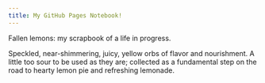 ```yaml
---
title: My GitHub Pages Notebook!
---
```

Fallen lemons: my scrapbook of a life in progress.

Speckled, near-shimmering, juicy, yellow orbs of flavor and nourishment. A little too sour to be used as they are; collected as a fundamental step on the road to hearty lemon pie and refreshing lemonade.

